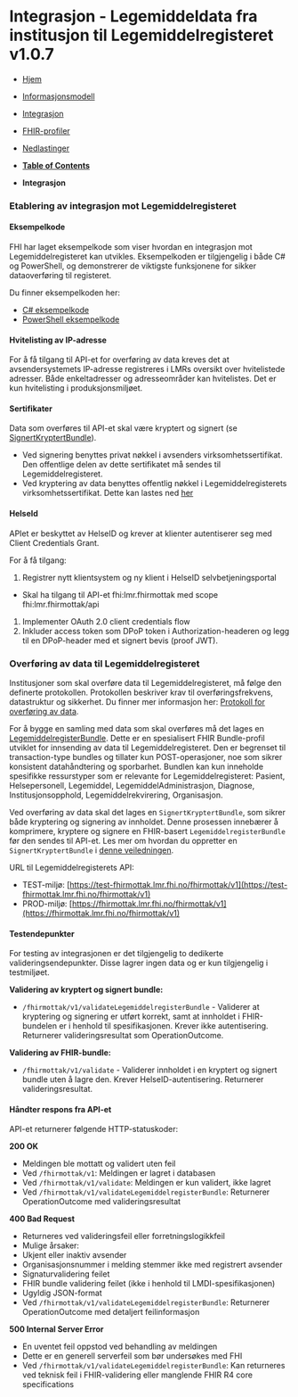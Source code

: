# Integrasjon - Legemiddeldata fra institusjon til Legemiddelregisteret v1.0.7

*  [Hjem](index.md) 
*  [Informasjonsmodell](informasjonsmodell.md) 
*  [Integrasjon](integrasjon.md) 
*  [FHIR-profiler](profiler.md) 
*  [Nedlastinger](nedlastinger.md) 

* [**Table of Contents**](toc.md)
* **Integrasjon**

### Etablering av integrasjon mot Legemiddelregisteret

#### Eksempelkode

FHI har laget eksempelkode som viser hvordan en integrasjon mot Legemiddelregisteret kan utvikles. Eksempelkoden er tilgjengelig i både C# og PowerShell, og demonstrerer de viktigste funksjonene for sikker dataoverføring til registeret.

Du finner eksempelkoden her:

* [C# eksempelkode](eksempelkode_cs.md)
* [PowerShell eksempelkode](eksempelkode_ps1.md)

#### Hvitelisting av IP-adresse

For å få tilgang til API-et for overføring av data kreves det at avsendersystemets IP-adresse registreres i LMRs oversikt over hvitelistede adresser. Både enkeltadresser og adresseområder kan hvitelistes. Det er kun hvitelisting i produksjonsmiljøet.

#### Sertifikater

Data som overføres til API-et skal være kryptert og signert (se [SignertKryptertBundle](SignertKryptertBundle.md)).

* Ved signering benyttes privat nøkkel i avsenders virksomhetssertifikat. Den offentlige delen av dette sertifikatet må sendes til Legemiddelregisteret.
* Ved kryptering av data benyttes offentlig nøkkel i Legemiddelregisterets virksomhetssertifikat. Dette kan lastes ned [her](nedlastinger.md)

#### HelseId

APIet er beskyttet av HelseID og krever at klienter autentiserer seg med Client Credentials Grant.

For å få tilgang:

1. Registrer nytt klientsystem og ny klient i HelseID selvbetjeningsportal
* Skal ha tilgang til API-et fhi:lmr.fhirmottak med scope fhi:lmr.fhirmottak/api

1. Implementer OAuth 2.0 client credentials flow
1. Inkluder access token som DPoP token i Authorization-headeren og legg til en DPoP-header med et signert bevis (proof JWT).

### Overføring av data til Legemiddelregisteret

Institusjoner som skal overføre data til Legemiddelregisteret, må følge den definerte protokollen. Protokollen beskriver krav til overføringsfrekvens, datastruktur og sikkerhet. Du finner mer informasjon her: [Protokoll for overføring av data](protokoll.md).

For å bygge en samling med data som skal overføres må det lages en [LegemiddelregisterBundle](StructureDefinition-lmdi-bundle.md). Dette er en spesialisert FHIR Bundle-profil utviklet for innsending av data til Legemiddelregisteret. Den er begrenset til transaction-type bundles og tillater kun POST-operasjoner, noe som sikrer konsistent datahåndtering og sporbarhet. Bundlen kan kun inneholde spesifikke ressurstyper som er relevante for Legemiddelregisteret: Pasient, Helsepersonell, Legemiddel, LegemiddelAdministrasjon, Diagnose, Institusjonsopphold, Legemiddelrekvirering, Organisasjon.

Ved overføring av data skal det lages en `SignertKryptertBundle`, som sikrer både kryptering og signering av innholdet. Denne prosessen innebærer å komprimere, kryptere og signere en FHIR-basert `LegemiddelregisterBundle` før den sendes til API-et. Les mer om hvordan du oppretter en `SignertKryptertBundle` i [denne veiledningen](SignertKryptertBundle.md).

URL til Legemiddelregisterets API:

* TEST-miljø: [https://test-fhirmottak.lmr.fhi.no/fhirmottak/v1](https://test-fhirmottak.lmr.fhi.no/fhirmottak/v1)
* PROD-miljø: [https://fhirmottak.lmr.fhi.no/fhirmottak/v1](https://fhirmottak.lmr.fhi.no/fhirmottak/v1)

#### Testendepunkter

For testing av integrasjonen er det tilgjengelig to dedikerte valideringsendepunkter. Disse lagrer ingen data og er kun tilgjengelig i testmiljøet.

**Validering av kryptert og signert bundle:**

* `/fhirmottak/v1/validateLegemiddelregisterBundle` - Validerer at kryptering og signering er utført korrekt, samt at innholdet i FHIR-bundelen er i henhold til spesifikasjonen. Krever ikke autentisering. Returnerer valideringsresultat som OperationOutcome.

**Validering av FHIR-bundle:**

* `/fhirmottak/v1/validate` - Validerer innholdet i en kryptert og signert bundle uten å lagre den. Krever HelseID-autentisering. Returnerer valideringsresultat.

#### Håndter respons fra API-et

API-et returnerer følgende HTTP-statuskoder:

**200 OK**

* Meldingen ble mottatt og validert uten feil
* Ved `/fhirmottak/v1`: Meldingen er lagret i databasen
* Ved `/fhirmottak/v1/validate`: Meldingen er kun validert, ikke lagret
* Ved `/fhirmottak/v1/validateLegemiddelregisterBundle`: Returnerer OperationOutcome med valideringsresultat

**400 Bad Request**

* Returneres ved valideringsfeil eller forretningslogikkfeil
* Mulige årsaker: 
* Ukjent eller inaktiv avsender
* Organisasjonsnummer i melding stemmer ikke med registrert avsender
* Signaturvalidering feilet
* FHIR bundle validering feilet (ikke i henhold til LMDI-spesifikasjonen)
* Ugyldig JSON-format
* Ved `/fhirmottak/v1/validateLegemiddelregisterBundle`: Returnerer OperationOutcome med detaljert feilinformasjon
 

**500 Internal Server Error**

* En uventet feil oppstod ved behandling av meldingen
* Dette er en generell serverfeil som bør undersøkes med FHI
* Ved `/fhirmottak/v1/validateLegemiddelregisterBundle`: Kan returneres ved teknisk feil i FHIR-validering eller manglende FHIR R4 core specifications

